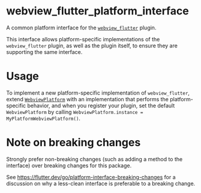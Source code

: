 # webview_flutter_platform_interface

A common platform interface for the [`webview_flutter`](https://pub.dev/packages/webview_flutter) plugin.

This interface allows platform-specific implementations of the `webview_flutter`
plugin, as well as the plugin itself, to ensure they are supporting the
same interface.

# Usage

To implement a new platform-specific implementation of `webview_flutter`, extend
[`WebviewPlatform`](lib/src/webview_platform.dart) with an implementation that performs the
platform-specific behavior, and when you register your plugin, set the default
`WebviewPlatform` by calling
`WebviewPlatform.instance = MyPlatformWebviewPlatform()`.

# Note on breaking changes

Strongly prefer non-breaking changes (such as adding a method to the interface)
over breaking changes for this package.

See https://flutter.dev/go/platform-interface-breaking-changes for a discussion
on why a less-clean interface is preferable to a breaking change.
